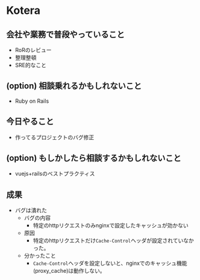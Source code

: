 # Kotera

## 会社や業務で普段やっていること

- RoRのレビュー
- 整理整頓
- SRE的なこと

## (option) 相談乗れるかもしれないこと

- Ruby on Rails

## 今日やること

- 作ってるプロジェクトのバグ修正

## (option) もしかしたら相談するかもしれないこと
 
- vuejs+railsのベストプラクティス

## 成果

- バグは潰れた
  - バグの内容
    - 特定のhttpリクエストのみnginxで設定したキャッシュが効かない
  - 原因
    - 特定のhttpリクエストだけ`Cache-Control`ヘッダが設定されていなかった。
  - 分かったこと  
    - `Cache-Control`ヘッダを設定しないと、nginxでのキャッシュ機能(proxy_cache)は動作しない。  
    

